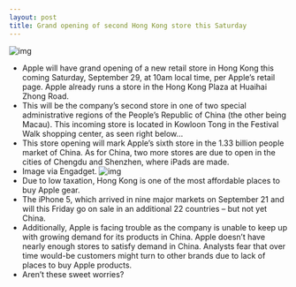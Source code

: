 ```yaml
---
layout: post
title: Grand opening of second Hong Kong store this Saturday
---
```

![img](http://media.idownloadblog.com/wp-content/uploads/2012/09/Apple-Store-Kowloon-Tong-Hong-Kong.png)
* Apple will have grand opening of a new retail store in Hong Kong this coming Saturday, September 29, at 10am local time, per Apple’s retail page. Apple already runs a store in the Hong Kong Plaza at Huaihai Zhong Road.
* This will be the company’s second store in one of two special administrative regions of the People’s Republic of China (the other being Macau). This incoming store is located in Kowloon Tong in the Festival Walk shopping center, as seen right below…
* This store opening will mark Apple’s sixth store in the 1.33 billion people market of China. As for China, two more stores are due to open in the cities of Chengdu and Shenzhen, where iPads are made.
* Image via Engadget.
![img](http://media.idownloadblog.com/wp-content/uploads/2012/09/Apple-Store-Kowloon-Tong-Hong-Kong-002.jpeg)
* Due to low taxation, Hong Kong is one of the most affordable places to buy Apple gear.
* The iPhone 5, which arrived in nine major markets on September 21 and will this Friday go on sale in an additional 22 countries – but not yet China.
* Additionally, Apple is facing trouble as the company is unable to keep up with growing demand for its products in China. Apple doesn’t have nearly enough stores to satisfy demand in China. Analysts fear that over time would-be customers might turn to other brands due to lack of places to buy Apple products.
* Aren’t these sweet worries?

